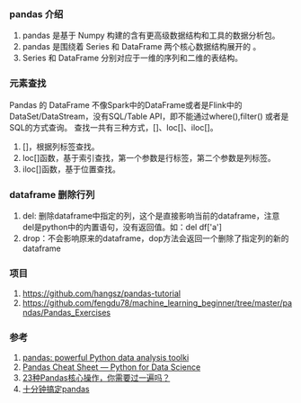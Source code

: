 ### pandas 介绍
1. pandas 是基于 Numpy 构建的含有更高级数据结构和工具的数据分析包。
2. pandas 是围绕着 Series 和 DataFrame 两个核心数据结构展开的 。
3. Series 和 DataFrame 分别对应于一维的序列和二维的表结构。

### 元素查找
Pandas 的 DataFrame 不像Spark中的DataFrame或者是Flink中的DataSet/DataStream，没有SQL/Table API，即不能通过where(),filter() 或者是SQL的方式查询。
查找一共有三种方式，[]、loc[]、iloc[]。

1. []，根据列标签查找。
2. loc[]函数，基于索引查找，第一个参数是行标签，第二个参数是列标签。
3. iloc[]函数，基于位置查找。

### dataframe 删除行列
1. del: 删除dataframe中指定的列，这个是直接影响当前的dataframe，注意 del是python中的内置语句，没有返回值。如：del df['a']
2. drop：不会影响原来的dataframe，dop方法会返回一个删除了指定列的新的dataframe


### 项目
1. https://github.com/hangsz/pandas-tutorial
2. https://github.com/fengdu78/machine_learning_beginner/tree/master/pandas/Pandas_Exercises

### 参考
1. [pandas: powerful Python data analysis toolki](http://pandas.pydata.org/pandas-docs/stable/index.html)
2. [Pandas Cheat Sheet — Python for Data Science](https://www.dataquest.io/blog/pandas-cheat-sheet/)
3. [23种Pandas核心操作，你需要过一遍吗？](https://zhuanlan.zhihu.com/p/43018099)
4. [十分钟搞定pandas](http://www.shizhuolin.com/2015/04/19/978.html?from=timeline&isappinstalled=0)
